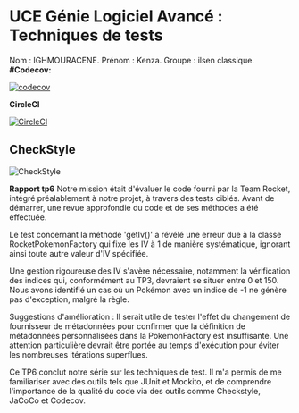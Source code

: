 # UCE Génie Logiciel Avancé : Techniques de tests

Nom : IGHMOURACENE.
Prénom : Kenza.
Groupe : ilsen classique.
**#Codecov:**

[![codecov](https://codecov.io/gh/Kenza-ighmouracene/ceri-m1-techniques-de-test/graph/badge.svg?token=F5FBTAH0JP)](https://codecov.io/gh/Kenza-ighmouracene/ceri-m1-techniques-de-test)

**CircleCI**

[![CircleCI](https://dl.circleci.com/status-badge/img/gh/Kenza-ighmouracene/ceri-m1-techniques-de-test/tree/master.svg?style=svg)](https://dl.circleci.com/status-badge/redirect/gh/Kenza-ighmouracene/ceri-m1-techniques-de-test/tree/master)



## CheckStyle
![CheckStyle](target/site/badges/checkstyle-result.svg)

**Rapport tp6**
 Notre mission était d'évaluer le code fourni par la Team Rocket, intégré préalablement à notre projet, à travers des tests ciblés. Avant de démarrer, une revue approfondie du code et de ses méthodes a été effectuée.

Le test concernant la méthode 'getIv()' a révélé une erreur due à la classe RocketPokemonFactory qui fixe les IV à 1 de manière systématique, ignorant ainsi toute autre valeur d'IV spécifiée.

Une gestion rigoureuse des IV s'avère nécessaire, notamment la vérification des indices qui, conformément au TP3, devraient se situer entre 0 et 150. Nous avons identifié un cas où un Pokémon avec un indice de -1 ne génère pas d'exception, malgré la règle.

Suggestions d'amélioration :
Il serait utile de tester l'effet du changement de fournisseur de métadonnées pour confirmer que la définition de métadonnées personnalisées dans la PokemonFactory est insuffisante. Une attention particulière devrait être portée au temps d'exécution pour éviter les nombreuses itérations superflues.

Ce TP6 conclut notre série sur les techniques de test. Il m'a permis de me familiariser avec des outils tels que JUnit et Mockito, et de comprendre l'importance de la qualité du code via des outils comme Checkstyle, JaCoCo et Codecov.
